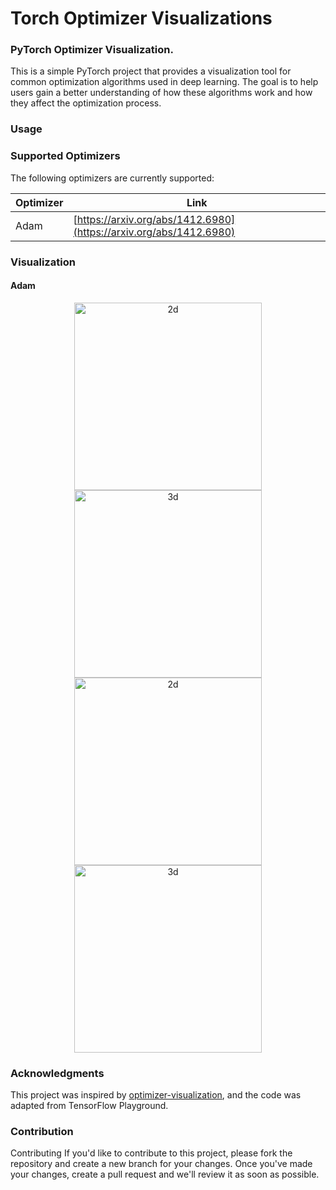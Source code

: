 # Torch Optimizer Visualizations

### PyTorch Optimizer Visualization.

This is a simple PyTorch project that provides a
visualization tool for common optimization algorithms
used in deep learning. The goal is to help users gain
a better understanding of how these algorithms work 
and how they affect the optimization process.

### Usage

### Supported Optimizers

The following optimizers are currently supported:

<center>

| Optimizer | Link |
|-----------|------|
| Adam      | [https://arxiv.org/abs/1412.6980](https://arxiv.org/abs/1412.6980) |

</center>

### Visualization

#### Adam 

<div align=center>
    <span class='gp-n'>
        <img src='https://github.com/tinyzqh/torch_optimizer_visualizations/blob/main/pic/rastrigin_2d.gif' width="300" alt="2d"/>
        <img src='https://github.com/tinyzqh/torch_optimizer_visualizations/blob/main/pic/rastrigin_3d.gif' width="300" alt="3d"/>
    </span>
</div>


<div align=center>
    <span class='gp-n'>
        <img src='https://github.com/tinyzqh/torch_optimizer_visualizations/blob/main/pic/rosenbrock_2d.gif' width="300" alt="2d"/>
        <img src='https://github.com/tinyzqh/torch_optimizer_visualizations/blob/main/pic/rosenbrock_3d.gif' width="300" alt="3d"/>
    </span>
</div>

### Acknowledgments

This project was inspired by [optimizer-visualization](https://github.com/Jaewan-Yun/optimizer-visualization), 
and the code was adapted from TensorFlow Playground.


### Contribution

Contributing
If you'd like to contribute to this project, 
please fork the repository and create a new branch 
for your changes. 
Once you've made your changes, 
create a pull request and we'll review it as soon as possible.